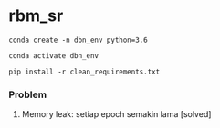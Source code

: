 # rbm_sr
`conda create -n dbn_env python=3.6`

`conda activate dbn_env`

`pip install -r clean_requirements.txt`


### Problem
1. Memory leak: setiap epoch semakin lama [solved]